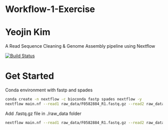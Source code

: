 
# Workflow-1-Exercise
# Yeojin Kim

A Read Sequence Cleaning & Genome Assembly pipeline using Nextflow

[![Build Status](https://travis-ci.org/joemccann/dillinger.svg?branch=master)](https://travis-ci.org/joemccann/dillinger)

# Get Started

Conda environment with fastp and spades

```sh
conda create -n nextflow -c bioconda fastp spades nextflow -y
nextflow main.nf --read1 raw_data/F0582884_R1.fastq.gz --read2 raw_data/F0582884_R2.fastq.gz
```

Add .fastq.gz file in ./raw_data folder 

```sh
nextflow main.nf --read1 raw_data/F0582884_R1.fastq.gz --read2 raw_data/F0582884_R2.fastq.gz
```



